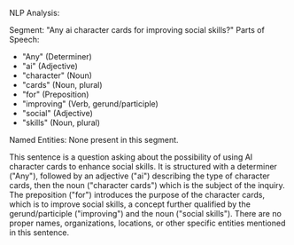 
 NLP Analysis:

Segment: "Any ai character cards for improving social skills?"
Parts of Speech:
- "Any" (Determiner)
- "ai" (Adjective)
- "character" (Noun)
- "cards" (Noun, plural)
- "for" (Preposition)
- "improving" (Verb, gerund/participle)
- "social" (Adjective)
- "skills" (Noun, plural)

Named Entities:
None present in this segment.

This sentence is a question asking about the possibility of using AI character cards to enhance social skills. It is structured with a determiner ("Any"), followed by an adjective ("ai") describing the type of character cards, then the noun ("character cards") which is the subject of the inquiry. The preposition ("for") introduces the purpose of the character cards, which is to improve social skills, a concept further qualified by the gerund/participle ("improving") and the noun ("social skills"). There are no proper names, organizations, locations, or other specific entities mentioned in this sentence.
